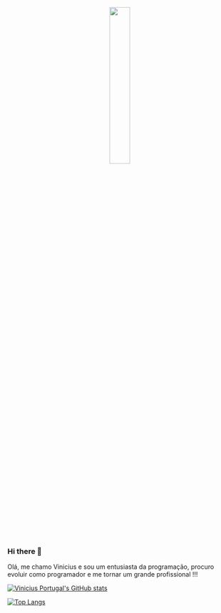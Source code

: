 <p align="center">
  <img src="https://media.giphy.com/media/MeJgB3yMMwIaHmKD4z/giphy.gif" width="30%">
  <br><br>
  </p>

### Hi there 👋

Olá, me chamo Vinicius e sou um entusiasta da programação, procuro evoluir como programador e me tornar um grande profissional !!!


[![Vinicius Portugal's GitHub stats](https://github-readme-stats.vercel.app/api?username=ViniciusPortugal-dev)](https://github.com/anuraghazra/github-readme-stats)

[![Top Langs](https://github-readme-stats.vercel.app/api/top-langs/?username=ViniciusPortugal-dev&layout=compact)](https://github.com/ViniciusPortugal-dev/github-readme-stats)
